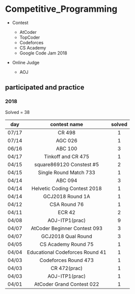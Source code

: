 # Competitive_Programming

- Contest
  - AtCoder
  - TopCoder
  - Codeforces
  - CS Academy
  - Google Code Jam 2018

- Online Judge
  - AOJ

## participated and practice

### 2018

Solved = 38

|day|contest name|solved|
|:--:|:--:|:--:|
|07/17|CR 498|1|
|07/14|AGC 026|1|
|06/16|ABC 100|3|
|04/17|Tinkoff and CR 475|1|
|04/15|square869120 Constest #5|2|
|04/15|Single Round Match 733|1|
|04/14|ABC 094|3|
|04/14|Helvetic Coding Contest 2018|1|
|04/14|GCJ2018 Round 1A|1|
|04/12|CSA Round 76|1|
|04/11|ECR 42|2|
|04/08|AOJ-ITP1(prac)|9|
|04/07|AtCoder Beginner Contest 093|3|
|04/07|GCJ2018 Qual Round|3|
|04/05|CS Academy Round 75|1|
|04/04|Educational Codeforces Round 41|1|
|04/03|Codeforces Round 473|1|
|04/03|CR 472(prac)|1|
|04/03|AOJ-ITP1(prac)|1|
|04/01|AtCoder Grand Contest 022|1|

